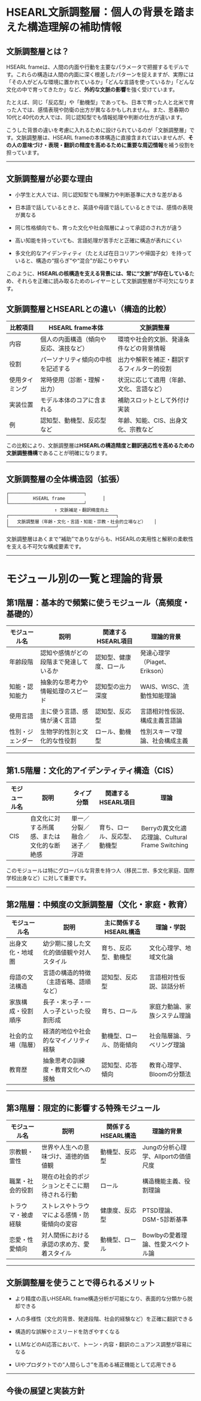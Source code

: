 # HSEARL文脈調整層：個人の背景を踏まえた構造理解の補助情報

## 文脈調整層とは？

HSEARL frameは、人間の内面や行動を主要なパラメータで把握するモデルです。これらの構造は人間の内面に深く根差したパターンを捉えますが、実際には「その人がどんな環境に置かれているか」「どんな言語を使っているか」「どんな文化の中で育ってきたか」など、**外的な文脈の影響**を強く受けています。

たとえば、同じ「反応型」や「動機型」であっても、日本で育った人と北米で育った人では、感情表現や防衛の出方が異なるかもしれません。また、思春期の10代と40代の大人では、同じ認知型でも情報処理や判断の仕方が違います。

こうした背景の違いを考慮に入れるために設けられているのが「文脈調整層」です。文脈調整層は、HSEARL frameの本体構造に直接含まれてはいませんが、**その人の意味づけ・表現・翻訳の精度を高めるために重要な周辺情報**を補う役割を担っています。

---

## 文脈調整層が必要な理由

- 小学生と大人では、同じ認知型でも理解力や判断基準に大きな差がある

- 日本語で話しているときと、英語や母語で話しているときでは、感情の表現が異なる

- 同じ性格傾向でも、育った文化や社会階層によって承認のされ方が違う

- 高い知能を持っていても、言語処理が苦手だと正確に構造が表れにくい

- 多文化的なアイデンティティ（たとえば在日コリアンや帰国子女）を持っていると、構造の“揺らぎ”や“混合”が起こりやすい

このように、**HSEARLの核構造を支える背景には、常に“文脈”が存在している**ため、それらを正確に読み取るためのレイヤーとして文脈調整層が不可欠になります。


## 文脈調整層とHSEARLとの違い（構造的比較）

| 比較項目    | HSEARL frame本体       | 文脈調整層                     |
| ------- | ------------------- | --------------------------- |
| 内容      | 個人の内面構造（傾向や反応、演技など） | 環境や社会的文脈、発達条件などの背景情報        |
| 役割      | パーソナリティ傾向の中核を記述する   | 出力や解釈を補正・翻訳するフィルター的役割       |
| 使用タイミング | 常時使用（診断・理解・出力）      | 状況に応じて適用（年齢、文化、言語など）        |
| 実装位置    | モデル本体のコアに含まれる       | 補助スロットとして外付け実装 |
| 例       | 認知型、動機型、反応型など       | 年齢、知能、CIS、出身文化、宗教など         |

この比較により、文脈調整層は**HSEARLの構造精度と翻訳適応性を高めるための文脈調整機構**であることが明確になります。

---

## 文脈調整層の全体構造図（拡張）

```
┌────────────────────────────┐
│         HSEARL frame              │
└────────────────────────────┘
                  ↑ 文脈補足・翻訳精度向上
┌────────────────────────────────────────┐
│   文脈調整層（年齢・文化・言語・知能・宗教・社会的立場など）   │
└────────────────────────────────────────┘
```

文脈調整層はあくまで“補助”でありながらも、HSEARLの実用性と解釈の柔軟性を支える不可欠な構成要素です。

---

# モジュール別の一覧と理論的背景

## 第1階層：基本的で頻繁に使うモジュール（高頻度・基礎的）

|モジュール名|説明|関連するHSEARL項目|理論的背景|
|---|---|---|---|
|年齢段階|認知や感情がどの段階まで発達しているか|認知型、健康度、ロール|発達心理学（Piaget、Erikson）|
|知能・認知能力|抽象的な思考力や情報処理のスピード|認知型の出力深度|WAIS、WISC、流動性知能理論|
|使用言語|主に使う言語、感情が湧く言語|認知型、反応型|言語相対性仮説、構成主義言語論|
|性別・ジェンダー|生物学的性別と文化的な性役割|ロール、動機型|性別スキーマ理論、社会構成主義|

---

## 第1.5階層：文化的アイデンティティ構造（CIS）

|モジュール名|説明|タイプ分類|関連するHSEARL項目|理論|
|---|---|---|---|---|
|CIS|自文化に対する所属感、または文化的な断絶感|単一／分裂／融合／迷子／浮遊|育ち、ロール、反応型、動機型|Berryの異文化適応理論、Cultural Frame Switching|

このモジュールは特にグローバルな背景を持つ人（移民二世、多文化家庭、国際学校出身など）に対して重要です。

---

## 第2階層：中頻度の文脈調整層（文化・家庭・教育）

|モジュール名|説明|主に関係するHSEARL構造|理論・学説|
|---|---|---|---|
|出身文化・地域圏|幼少期に接した文化的価値観や対人スタイル|育ち、反応型、動機型|文化心理学、地域文化論|
|母語の文法構造|言語の構造的特徴（主語省略、語順など）|認知型、反応型|言語相対性仮説、談話分析|
|家族構成・役割順序|長子・末っ子・一人っ子といった役割形成|育ち、ロール|家庭力動論、家族システム理論|
|社会的立場（階層）|経済的地位や社会的なマイノリティ経験|動機型、ロール、防衛傾向|社会階層論、ラベリング理論|
|教育歴|抽象思考の訓練度・教育文化への接触|認知型、応答傾向|教育心理学、Bloomの分類法|

---

## 第3階層：限定的に影響する特殊モジュール

|モジュール名|説明|関係するHSEARL構造|理論的背景|
|---|---|---|---|
|宗教観・霊性|世界や人生への意味づけ、道徳的価値観|動機型、反応型|Jungの分析心理学、Allportの価値尺度|
|職業・社会的役割|現在の社会的ポジションとそこに期待される行動|ロール|構造機能主義、役割理論|
|トラウマ・被虐経験|ストレスやトラウマによる感情・防衛傾向の変容|健康度、反応型|PTSD理論、DSM-5診断基準|
|恋愛・性愛傾向|対人関係における承認の求め方、愛着スタイル|動機型、ロール|Bowlbyの愛着理論、性愛スペクトル論|

---

## 文脈調整層を使うことで得られるメリット

- より精度の高いHSEARL frame構造分析が可能になり、表面的な分類から脱却できる

- 人の多様性（文化的背景、発達段階、社会的経験など）を正確に翻訳できる

- 構造的な誤解やミスリードを防ぎやすくなる

- LLMなどのAI応答において、トーン・内容・翻訳のニュアンス調整が容易になる

- UIやプロダクトでの“人間らしさ”を高める補正機能として応用できる

---

## 今後の展望と実装方針

